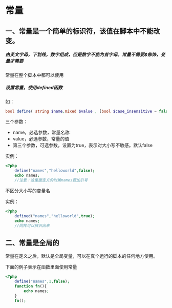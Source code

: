 # 常量

## 一、常量是一个简单的标识符，该值在脚本中不能改变。

##### 由英文字母，下划线，数字组成，但是数字不能为首字母。常量不需要$修饰，变量才需要

常量在整个脚本中都可以使用

##### 设置常量，使用defined函数

如：

```php
bool define( string $name,mixed $value , [bool $case_insensitive = false])
```

三个参数：

 + name，必选参数，常量名称
 + value，必选参数，常量的值
 + 第三个参数，可选参数，设置为true，表示对大小写不敏感。默认false

实例：

```php
<?php
	define("names","helloworld",false);
	echo names; 
	//注意：这里面定义的时候names要加引号
```

不区分大小写的变量名

实例：

```php
<?php
    defined("names","helloworld",true);
	echo names;
	//同样可以辨识出来
```

## 二、常量是全局的

常量在定义之后，默认是全局变量，可以在真个运行的脚本的任何地方使用。

下面的例子表示在函数里面使用常量

```php
<?php
    define("names",1,false);
    function fn(){
        echo names;
    }
    fn();
```









